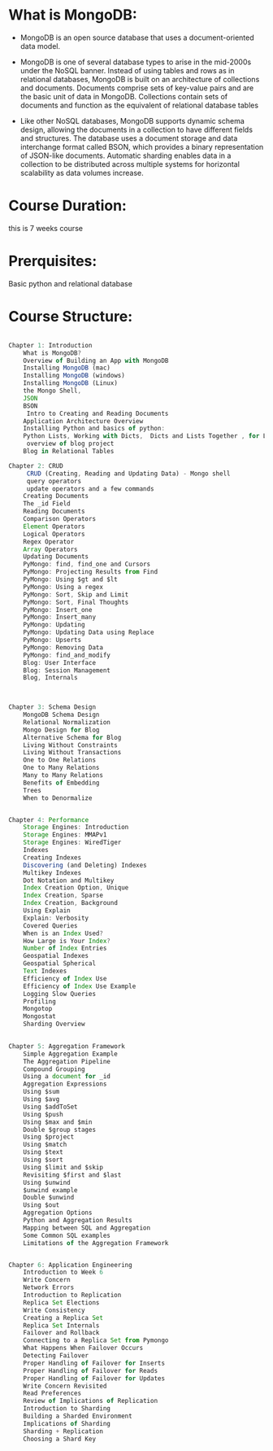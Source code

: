 # What is MongoDB:
* MongoDB is an open source database that uses a document-oriented data model.

* MongoDB is one of several database types to arise in the mid-2000s under the NoSQL banner. Instead of using tables and rows as in relational databases, MongoDB is built on an architecture of collections and documents. Documents comprise sets of key-value pairs and are the basic unit of data in MongoDB. Collections contain sets of documents and function as the equivalent of relational database tables

* Like other NoSQL databases, MongoDB supports dynamic schema design, allowing the documents in a collection to have different fields and structures. The database uses a document storage and data interchange format called BSON, which provides a binary representation of JSON-like documents. Automatic sharding enables data in a collection to be distributed across multiple systems for horizontal scalability as data volumes increase.

# Course Duration:
 this is 7 weeks course
 
# Prerquisites:
  Basic python and relational database

# Course Structure:
```javascript

Chapter 1: Introduction
    What is MongoDB?
    Overview of Building an App with MongoDB
    Installing MongoDB (mac)
    Installing MongoDB (windows)
    Installing MongoDB (Linux)     
    the Mongo Shell, 
    JSON 
    BSON
     Intro to Creating and Reading Documents
    Application Architecture Overview
    Installing Python and basics of python:    
    Python Lists, Working with Dicts,  Dicts and Lists Together , for Loops with Lists,  for Loops with Dicts , while Loops, Function Calls, Exception Handling
     overview of blog project
    Blog in Relational Tables    

Chapter 2: CRUD
     CRUD (Creating, Reading and Updating Data) - Mongo shell
     query operators
     update operators and a few commands
    Creating Documents
    The _id Field
    Reading Documents
    Comparison Operators
    Element Operators
    Logical Operators
    Regex Operator
    Array Operators
    Updating Documents
    PyMongo: find, find_one and Cursors    
    PyMongo: Projecting Results from Find
    PyMongo: Using $gt and $lt
    PyMongo: Using a regex
    PyMongo: Sort, Skip and Limit
    PyMongo: Sort, Final Thoughts
    PyMongo: Insert_one
    PyMongo: Insert_many
    PyMongo: Updating
    PyMongo: Updating Data using Replace
    PyMongo: Upserts
    PyMongo: Removing Data
    PyMongo: find_and_modify
    Blog: User Interface
    Blog: Session Management
    Blog, Internals
    


Chapter 3: Schema Design    
    MongoDB Schema Design
    Relational Normalization
    Mongo Design for Blog
    Alternative Schema for Blog
    Living Without Constraints
    Living Without Transactions
    One to One Relations
    One to Many Relations
    Many to Many Relations
    Benefits of Embedding
    Trees
    When to Denormalize    


Chapter 4: Performance
    Storage Engines: Introduction
    Storage Engines: MMAPv1
    Storage Engines: WiredTiger
    Indexes
    Creating Indexes
    Discovering (and Deleting) Indexes
    Multikey Indexes
    Dot Notation and Multikey
    Index Creation Option, Unique
    Index Creation, Sparse
    Index Creation, Background
    Using Explain
    Explain: Verbosity
    Covered Queries
    When is an Index Used?
    How Large is Your Index?
    Number of Index Entries
    Geospatial Indexes
    Geospatial Spherical
    Text Indexes
    Efficiency of Index Use
    Efficiency of Index Use Example
    Logging Slow Queries
    Profiling
    Mongotop
    Mongostat
    Sharding Overview
    

Chapter 5: Aggregation Framework
    Simple Aggregation Example
    The Aggregation Pipeline    
    Compound Grouping
    Using a document for _id
    Aggregation Expressions
    Using $sum
    Using $avg
    Using $addToSet
    Using $push
    Using $max and $min
    Double $group stages
    Using $project
    Using $match
    Using $text
    Using $sort
    Using $limit and $skip
    Revisiting $first and $last
    Using $unwind
    $unwind example
    Double $unwind
    Using $out
    Aggregation Options
    Python and Aggregation Results
    Mapping between SQL and Aggregation
    Some Common SQL examples
    Limitations of the Aggregation Framework    


Chapter 6: Application Engineering
    Introduction to Week 6
    Write Concern
    Network Errors
    Introduction to Replication
    Replica Set Elections
    Write Consistency
    Creating a Replica Set
    Replica Set Internals
    Failover and Rollback
    Connecting to a Replica Set from Pymongo
    What Happens When Failover Occurs
    Detecting Failover
    Proper Handling of Failover for Inserts
    Proper Handling of Failover for Reads
    Proper Handling of Failover for Updates
    Write Concern Revisited
    Read Preferences
    Review of Implications of Replication
    Introduction to Sharding
    Building a Sharded Environment
    Implications of Sharding
    Sharding + Replication
    Choosing a Shard Key

```
